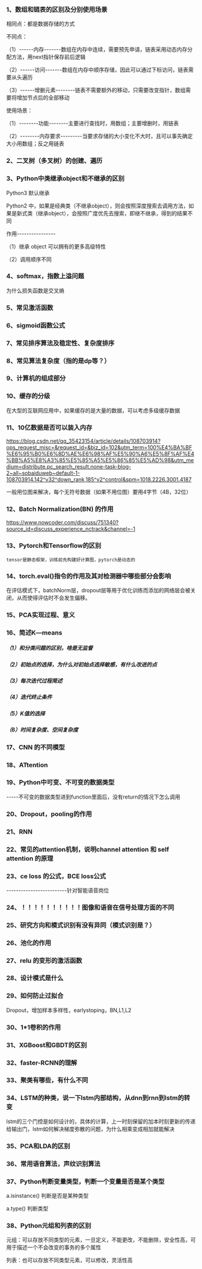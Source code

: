 ### 1、数组和链表的区别及分别使用场景

相同点：都是数据存储的方式

不同点：

（1）------内存-------数组在内存中连续，需要预先申请，链表采用动态内存分配方法，用next指针保存前后逻辑

（2）------访问-------数组在内存中顺序存储，因此可以通过下标访问，链表需要从头遍历

（3）------增删元素--------链表不需要额外的移动，只需要改变指针，数组需要将增加节点后的全部移动

使用场景：

（1）--------功能--------主要进行查找时，用数组；主要增删时，用链表

（2）--------内存要求---------当要求存储的大小变化不大时，且可以事先确定大小用数组；反之用链表

### 2、二叉树（多叉树）的创建、遍历

### 3、Python中类继承object和不继承的区别

Python3 默认继承

Python2 中，如果是经典类（不继承object），则会按照深度搜索去调用方法，如果是新式类（继承object），会按照广度优先去搜索，即继不继承，得到的结果不同

作用----------------

（1）继承 object 可以拥有的更多高级特性

（2）调用顺序不同


### 4、softmax，指数上溢问题

为什么损失函数是交叉熵

### 5、常见激活函数

### 6、sigmoid函数公式



### 7、常见排序算法及稳定性、复杂度排序

### 8、常见算法复杂度（指的是dp等？）

### 9、计算机的组成部分

### 10、缓存的分级

在大型的互联网应用中，如果缓存的是大量的数据，可以考虑多级缓存数据



### 11、10亿数据是否可以装入内存

https://blog.csdn.net/qq_35423154/article/details/108703914?ops_request_misc=&request_id=&biz_id=102&utm_term=100%E4%BA%BF%E6%95%B0%E6%8D%AE%E6%98%AF%E5%90%A6%E5%8F%AF%E4%BB%A5%E8%A3%85%E5%85%A5%E5%86%85%E5%AD%98&utm_medium=distribute.pc_search_result.none-task-blog-2~all~sobaiduweb~default-1-108703914.142^v32^down_rank,185^v2^control&spm=1018.2226.3001.4187

  一般用位图来解决，每个无符号数据（如果不用位图）要用4字节（4B，32位）

### 12、Batch Normalization(BN) 的作用

https://www.nowcoder.com/discuss/751340?source_id=discuss_experience_nctrack&channel=-1


### 13、Pytorch和Tensorflow的区别

    tensor是静态框架，训练前先构建好计算图，pytorch是动态的

### 14、torch.eval()指令的作用及其对检测器中哪些部分会影响

在评估模式下，batchNorm层，dropout层等用于优化训练而添加的网络层会被关闭，从而使得评估时不会发生偏移。

### 15、PCA实现过程、意义

### 16、简述K—means

##### （1）和分类问题的区别，啥是无监督

##### （2）初始点的选择，为什么对初始点选择敏感，有什么改进的点

##### （3）每次迭代过程简述

##### （4）迭代终止条件

##### （5）K值的选择

##### （6）时间复杂度、空间复杂度




### 17、CNN 的不同模型

### 18、ATtention

### 19、Python中可变、不可变的数据类型

-----不可变的数据类型进到function里面后，没有return的情况下怎么调用

### 20、Dropout，pooling的作用

### 21、RNN

### 22、常见的attention机制，说明channel attention 和 self attention 的原理

### 23、ce loss 的公式，BCE loss公式


-------------------------针对智能语音岗位

### 24、！！！！！！！！！！图像和语音在信号处理方面的不同

### 25、研究方向和模式识别有没有异同（模式识别是？）

### 26、池化的作用

### 27、relu 的变形的激活函数

### 28、设计模式是什么

### 29、如何防止过拟合

Dropout，增加样本多样性，earlystoping，BN,L1,L2

### 30、1*1卷积的作用

### 31、XGBoost和GBDT的区别

### 32、faster-RCNN的理解

### 33、聚类有哪些，有什么不同

### 34、LSTM的种类，说一下lstm内部结构，从dnn到rnn到lstm的转变

lstm的三个门控是如何设计的，具体的计算，上一时刻保留的加本时刻更新的传递给输出门，lstm如何解决梯度弥散的问题，为什么相乘变成相加就能解决

### 35、PCA和LDA的区别

### 36、常用语音算法，声纹识别算法

### 37、Python判断变量类型，判断一个变量是否是某个类型

a.isinstance() 判断是否是某种类型

a.type() 判断类型

### 38、Python元组和列表的区别

元组：可以存放不同类型的元素，一旦定义，不能更改，不能删除，安全性高，可用于描述一个不会改变的事务的多个属性

列表：也可以存放不同类型元素，可以修改，灵活性高
